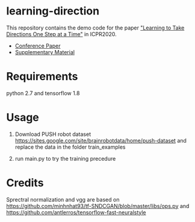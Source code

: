 # learning-direction
This repository contains the demo code for the paper ["Learning to Take Directions One Step at a Time"](https://arxiv.org/pdf/1812.01874.pdf) in ICPR2020.

- [Conference Paper](https://arxiv.org/pdf/1812.01874.pdf)
- [Supplementary Material](https://www.cvg.unibe.ch/media/publications/pdf/hu-icpr2020-supplement.pdf)

# Requirements
python 2.7 and tensorflow 1.8

# Usage
1. Download PUSH robot dataset https://sites.google.com/site/brainrobotdata/home/push-dataset and replace the data in the folder train_examples

2. run main.py to try the training precedure


# Credits
Sprectral normalization and vgg are based on https://github.com/minhnhat93/tf-SNDCGAN/blob/master/libs/ops.py
 and https://github.com/antlerros/tensorflow-fast-neuralstyle
